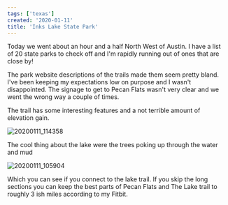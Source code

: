 ```yaml
---
tags: ['texas']
created: '2020-01-11'
title: 'Inks Lake State Park'
---
```


Today we went about an hour and a half North West of Austin. I have a list of 20 state parks to check off and I'm rapidly running out of ones that are close by!

The park website descriptions of the trails made them seem pretty bland. I've been keeping my expectations low on purpose and I wasn't disappointed. The signage to get to Pecan Flats wasn't very clear and we went the wrong way a couple of times.

The trail has some interesting features and a not terrible amount of elevation gain.

![20200111_114358](20200111_114358.jpg)

The cool thing about the lake were the trees poking up through the water and mud

![20200111_105904](20200111_105904.jpg)

Which you can see if you connect to the lake trail. If you skip the long sections you can keep the best parts of Pecan Flats and The Lake trail to roughly 3 ish miles according to my Fitbit.

